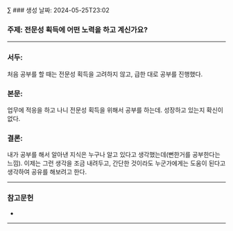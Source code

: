 ∑ ### 생성 날짜: 2024-05-25T23:02
### 주제: 전문성 획득에 어떤 노력을 하고 계신가요?
---
### 서두:
처음 공부를 할 때는 전문성 획득을 고려하지 않고, 급한 대로 공부를 진행했다.
### 본문:
업무에 적응을 하고 나니 전문성 획득을 위해서 공부를 하는데. 성장하고 있는지 확신이 없다.
### 결론:
내가 공부를 해서 알아낸 지식은 누구나 알고 있다고 생각했는데(뻔한거를 공부한다는 느낌). 이제는 그런 생각을 조금 내려두고, 간단한 것이라도 누군가에게는 도움이 된다고 생각하여 공유를 해보려고 한다.

---
### 참고문헌
- 
---

